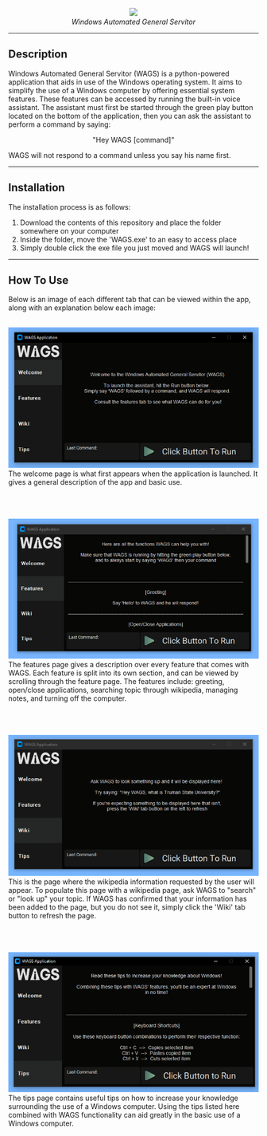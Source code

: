 <p align="center">
    <picture>
        <source media="(prefers-color-scheme: dark)" srcset="./assets/images/WAGS_logo.png">
        <img src="./assets/images/logo_final_color.png">
    </picture>
    <br>
    <i> Windows Automated General Servitor </i>
</p>

---
## Description

Windows Automated General Servitor (WAGS) is a python-powered application that
aids in use of the Windows operating system. It aims to simplify the use of
a Windows computer by offering essential system features. These features can be accessed by running the built-in voice assistant. The assistant must first be started through the green play button located on the bottom of the application, then you can ask the assistant to perform a command by saying:
<p align="center">"Hey WAGS [command]"</p>
WAGS will not respond to a command unless you say his name first.

---

## Installation
The installation process is as follows:<br>
1. Download the contents of this repository and place the folder somewhere on your computer
2. Inside the folder, move the 'WAGS.exe' to an easy to access place
3. Simply double click the exe file you just moved and WAGS will launch!


---

## How To Use
Below is an image of each different tab that can be viewed within the app, along with an explanation below each image:
<br>
<br>

![](./assets/images/app_welcome.PNG)
<br>
The welcome page is what first appears when the application is launched. It gives a general description of the app and basic use.
<br>
<br>
<br>
<br>

![](./assets/images/app_features.PNG)
<br>
The features page gives a description over every feature that comes with WAGS. Each feature is split into its own section, and can be viewed by scrolling through the feature page. The features include: greeting, open/close applications, searching topic through wikipedia, managing notes, and turning off the computer.
<br>
<br>
<br>
<br>

![](./assets/images/app_wiki.PNG)
<br>
This is the page where the wikipedia information requested by the user will appear. To populate this page with a wikipedia page, ask WAGS to "search" or "look up" your topic. If WAGS has confirmed that your information has been added to the page, but you do not see it, simply click the 'Wiki' tab button to refresh the page.
<br>
<br>
<br>
<br>

![](./assets/images/app_tips.PNG)
<br>
The tips page contains useful tips on how to increase your knowledge surrounding the use of a Windows computer. Using the tips listed here combined with WAGS functionality can aid greatly in the basic use of a Windows computer.